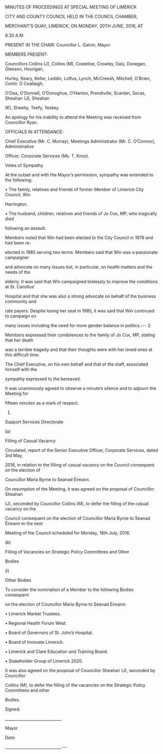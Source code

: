 MINUTES OF PROCEEDINGS AT SPECIAL MEETING OF LIMERICK

CITY AND COUNTY COUNCIL HELD IN THE COUNCIL CHAMBER,

MERCHANT’S QUAY, LIMERICK, ON MONDAY, 20TH JUNE, 2016, AT

9.30 A.M.

PRESENT IN THE CHAIR:  Councillor L. Galvin, Mayor.

MEMBERS PRESENT:

Councillors Collins (J), Collins (M), Costelloe, Crowley, Daly, Donegan, Gleeson, Hourigan,

Hurley, Keary, Keller, Leddin, Loftus, Lynch, McCreesh, Mitchell, O’Brien, Cmhlr. Ó Ceallaigh,

O’Dea, O’Donnell, O’Donoghue, O’Hanlon, Prendiville, Scanlan, Secas, Sheahan (J), Sheahan

(K), Sheehy, Teefy, Teskey.

An apology for his inability to attend the Meeting was received from Councillor Ryan.

OFFICIALS IN ATTENDANCE:

Chief Executive (Mr. C. Murray), Meetings Administrator (Mr. C. O’Connor), Administrative

Officer, Corporate Services (Ms. T. Knox).

Votes of Sympathy

At the outset and with the Mayor’s permission, sympathy was extended to the following:

• The family, relatives and friends of former Member of Limerick City Council, Win

Harrington.

• The husband, children, relatives and friends of Jo Cox, MP, who tragically died

following an assault.

Members noted that Win had been elected to the City Council in 1979 and had been re-

elected in 1985 serving two terms. Members said that Win was a passionate campaigner

and advocate on many issues but, in particular, on health matters and the needs of the

elderly. It was said that Win campaigned tirelessly to improve the conditions at St. Camillus’

Hospital and that she was also a strong advocate on behalf of the business community and

rate payers. Despite losing her seat in 1985, it was said that Win continued to campaign on

many issues including the need for more gender balance in politics.---
2

Members expressed their condolences to the family of Jo Cox, MP, stating that her death

was a terrible tragedy and that their thoughts were with her loved ones at this difficult time.

The Chief Executive, on his own behalf and that of the staff, associated himself with the

sympathy expressed to the bereaved.

It was unanimously agreed to observe a minute’s silence and to adjourn the Meeting for

fifteen minutes as a mark of respect.

1.

Support Services Directorate

(a)

Filling of Casual Vacancy

Circulated, report of the Senior Executive Officer, Corporate Services, dated 3rd May,

2016, in relation to the filling of casual vacancy on the Council consequent on the election of

Councillor Maria Byrne to Seanad Éireann.

On resumption of the Meeting, it was agreed on the proposal of Councillor Sheahan

(J), seconded by Councillor Collins (M), to defer the filling of the casual vacancy on the

Council consequent on the election of Councillor Maria Byrne to Seanad Éireann to the next

Meeting of the Council scheduled for Monday, 18th July, 2016.

(b)

Filling of Vacancies on Strategic Policy Committees and Other

Bodies

(i)

Other Bodies

To consider the nomination of a Member to the following Bodies consequent

on the election of Councillor Maria Byrne to Seanad Éireann:

• Limerick Market Trustees.

• Regional Health Forum West.

• Board of Governors of St. John’s Hospital.

• Board of Innovate Limerick.

• Limerick and Clare Education and Training Board.

• Stakeholder Group of Limerick 2020.

It was also agreed on the proposal of Councillor Sheahan (J), seconded by Councillor

Collins (M), to defer the filling of the vacancies on the Strategic Policy Committees and other

Bodies.

Signed:

\_\_\_\_\_\_\_\_\_\_\_\_\_\_\_\_\_\_\_\_\_\_\_\_\_\_\_\_\_

Mayor

Date:

\_\_\_\_\_\_\_\_\_\_\_\_\_\_\_\_\_\_\_\_\_\_\_\_\_\_\_\_\_---
